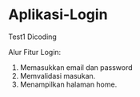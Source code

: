 # Aplikasi-Login
Test1 Dicoding 

Alur Fitur Login:
1. Memasukkan email dan password
2. Memvalidasi masukan.
3. Menampilkan halaman home.

